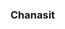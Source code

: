 ### Chanasit
<!-- - 🔭 I’m currently working as a Full-Stack Developer, Infrastructure, and DevOps Engineer at [Botnoi Consulting](https://botnoigroup.com/). -->
<!-- - 🌱 I’m currently learning distributed system, blockchain, network and data engineering. -->
<!-- - 👯 I’m looking to collaborate on large distributed system software. -->

<!--
**Chanasit/Chanasit** is a ✨ _special_ ✨ repository because its `README.md` (this file) appears on your GitHub profile.

Here are some ideas to get you started:

- 🔭 I’m currently working on ...
- 🌱 I’m currently learning ...
- 👯 I’m looking to collaborate on ...
- 🤔 I’m looking for help with ...
- 💬 Ask me about ...
- 📫 How to reach me: ...
- 😄 Pronouns: ...
- ⚡ Fun fact: ...
-->
